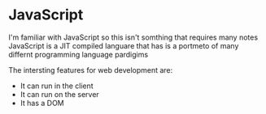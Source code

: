# JavaScript

I'm familiar with JavaScript so this isn't somthing that requires many notes
 JavaScript is a JIT compiled languare that has is a portmeto of many differnt programming language pardigims

The intersting features for web development are:

* It can run in the client
* It can run on the server
* It has a DOM
